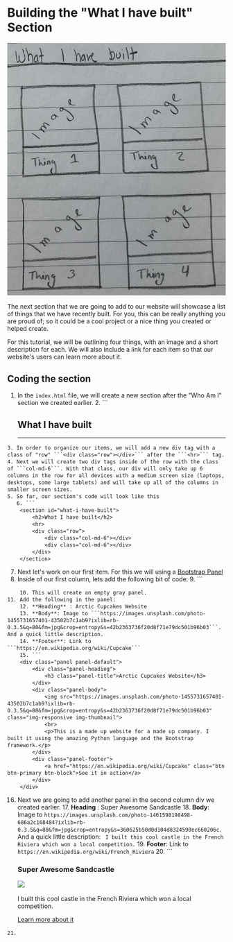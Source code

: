 # Building the "What I have built" Section

![](../images/homepage_section_what_i_built.png)

The next section that we are going to add to our website will showcase a list of things that we have recently built. For you, this can be really anything you are proud of; so it could be a cool project or a nice thing you created or helped create. 

For this tutorial, we will be outlining four things, with an image and a short description for each. We will also include a link for each item so that our website's users can learn more about it.

## Coding the section

1. In the ```index.html``` file, we will create a new section after the "Who Am I" section we created earlier.
   2. ```
	<!-- WHAT I HAVE BUILT SECTION -->
	<section id="what-i-have-built">
		<h2>What I have built</h2>
		<hr>
	</section>
```
3. In order to organize our items, we will add a new div tag with a class of "row" ```<div class="row"></div>``` after the ```<hr>``` tag.
4. Next we will create two div tags inside of the row with the class of ```col-md-6```. With that class, our div will only take up 6 columns in the row for all devices with a medium screen size (laptops, desktops, some large tablets) and will take up all of the columns in smaller screen sizes.
5. So far, our section's code will look like this
   6. ```
	<section id="what-i-have-built">
		<h2>What I have built</h2>
		<hr>
		<div class="row">
			<div class="col-md-6"></div>
			<div class="col-md-6"></div>
		</div>
	</section>
```
7. Next let's work on our first item. For this we will using a [Bootstrap Panel](https://getbootstrap.com/components/#panels)
8. Inside of our first column, lets add the following bit of code:
	9. ```
	<div class="panel panel-default">
		<div class="panel-heading"></div>
		<div class="panel-body"></div>
		<div class="panel-footer"></div>
	</div>
```
	10. This will create an empty gray panel.
11. Add the following in the panel:
	12. **Heading** : Arctic Cupcakes Website
	13. **Body**: Image to ```https://images.unsplash.com/photo-1455731657401-43502b7c1ab9?ixlib=rb-0.3.5&q=80&fm=jpg&crop=entropy&s=42b2363736f20d8f71e79dc501b96b03```. And a quick little description.
	14. **Footer**: Link to ```https://en.wikipedia.org/wiki/Cupcake```
	15. ```
	<div class="panel panel-default">
		<div class="panel-heading">
			<h3 class="panel-title">Arctic Cupcakes Website</h3>
		</div>
		<div class="panel-body">
			<img src="https://images.unsplash.com/photo-1455731657401-43502b7c1ab9?ixlib=rb-0.3.5&q=80&fm=jpg&crop=entropy&s=42b2363736f20d8f71e79dc501b96b03" class="img-responsive img-thumbnail">
			<br>
			<p>This is a made up website for a made up company. I built it using the amazing Python language and the Bootstrap framework.</p>
		</div>
		<div class="panel-footer">
			<a href="https://en.wikipedia.org/wiki/Cupcake" class="btn btn-primary btn-block">See it in action</a>
		</div>
	</div>
```
16. Next we are going to add another panel in the second column div we created earlier.
	17. **Heading** : Super Awesome Sandcastle
	18. **Body**: Image to ```https://images.unsplash.com/photo-1461598198498-686a2c168484?ixlib=rb-0.3.5&q=80&fm=jpg&crop=entropy&s=360625b50d0d104d8324590ec660206c```. And a quick little description: ``` I built this cool castle in the French Riviera which won a local competition.```
	19. **Footer**: Link to ```https://en.wikipedia.org/wiki/French_Riviera```
	20. ```
	<div class="panel panel-default">
		<div class="panel-heading">
			<h3 class="panel-title">Super Awesome Sandcastle</h3>
		</div>
		<div class="panel-body">
			<img src="https://images.unsplash.com/photo-1461598198498-686a2c168484?ixlib=rb-0.3.5&q=80&fm=jpg&crop=entropy&s=360625b50d0d104d8324590ec660206c" class="img-responsive img-thumbnail">
			<br>
			<p>I built this cool castle in the French Riviera which won a local competition.</p>
		</div>
		<div class="panel-footer">
			<a href="https://en.wikipedia.org/wiki/French_Riviera" class="btn btn-primary btn-block">Learn more about it</a>
		</div>
	</div>
```
21. 